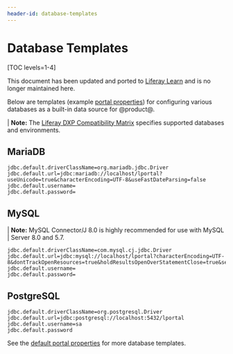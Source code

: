 ```yaml
---
header-id: database-templates
---
```


# Database Templates

[TOC levels=1-4]

<aside class="alert alert-info">
  <span class="wysiwyg-color-blue120">This document has been updated and ported to <a href="https://learn.liferay.com/dxp-7.x/en/installation-and-upgrades/reference/database-templates.html">Liferay Learn</a> and is no longer maintained here.</span>
</aside>

Below are templates (example
[portal properties](/docs/7-2/deploy/-/knowledge_base/d/portal-properties))
for configuring various databases as a built-in data source for @product@.

| **Note:** The [Liferay DXP Compatibility Matrix](https://web.liferay.com/documents/14/21598941/Liferay+DXP+7.2+Compatibility+Matrix/b6e0f064-db31-49b4-8317-a29d1d76abf7?) specifies supported databases and environments.

## MariaDB

```properties
jdbc.default.driverClassName=org.mariadb.jdbc.Driver
jdbc.default.url=jdbc:mariadb://localhost/lportal?useUnicode=true&characterEncoding=UTF-8&useFastDateParsing=false
jdbc.default.username=
jdbc.default.password=
```

## MySQL

| **Note:** MySQL Connector/J 8.0 is highly recommended for use with MySQL
| Server 8.0 and 5.7.

```properties
jdbc.default.driverClassName=com.mysql.cj.jdbc.Driver
jdbc.default.url=jdbc:mysql://localhost/lportal?characterEncoding=UTF-8&dontTrackOpenResources=true&holdResultsOpenOverStatementClose=true&serverTimezone=GMT&useFastDateParsing=false&useUnicode=true
jdbc.default.username=
jdbc.default.password=
```

## PostgreSQL

```properties
jdbc.default.driverClassName=org.postgresql.Driver
jdbc.default.url=jdbc:postgresql://localhost:5432/lportal
jdbc.default.username=sa
jdbc.default.password
```

See the
[default portal properties](@platform-ref@/7.2-latest/propertiesdoc/portal.properties.html#JDBC)
for more database templates.

